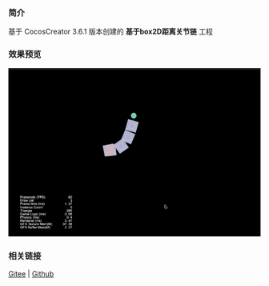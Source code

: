 ### 简介

基于 CocosCreator 3.6.1 版本创建的 **基于box2D距离关节链** 工程

### 效果预览
![image](../../../gif/202211/2022110312.gif)

### 相关链接
[Gitee](https://gitee.com/mirrors_cocos-creator/cocos-example-physics/tree/v3.x/2d/box2d/assets/cases/example/joints) | [Github](https://github.com/cocos/cocos-example-physics/tree/v3.x/2d/box2d/assets/cases/example/joints)